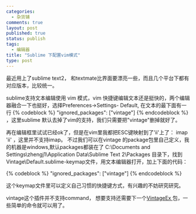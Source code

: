 ```yaml
--- 
categories: 
  - 杂货铺
comments: true
layout: post
published: true
status: publish
tags: 
  - 编辑器
title: "Sublime 下配置vim模式"
type: post
---
```

最近用上了sublime text2， 和textmate比界面要漂亮一些，而且几个平台下都有对应版本，比较统一。

sublime支持文本编辑使用 vim 模式，vim 快捷键编辑文本还是挺快的，两个编辑器融合一下也挺好，选择Preferences->Settings- Default, 在文本的最下面有一行 
{% codeblock %}
"ignored_packages": ["vintage"]
{% endcodeblock %}
 ，这里sublime 默认去掉了vim的支持，我们只需要把"vintage"删掉就好了。

再在编辑框里试试已经ok了，但是在vim里我都把ESC键映射到了'ii'上了： imap 'ii' <esc> ，这里并不支持imap。 不过我们可以在vintage 的package包里自己定义，我的机器是windows,默认packages都装在了 C:\Documents and Settings\zhengj1\Application Data\Sublime Text 2\Packages 目录下，找到Vintage\Default.sublime-keymap文件，用文本编辑器打开，加上下面的代码：


{% codeblock %}
"ignored_packages": ["vintage"]
{% endcodeblock %}


这个keymap文件里可以定义自己习惯的快捷键方式，有兴趣的不妨研究研究。

vintage这个插件并不支持command， 想要支持还需要下一个<a href="https://github.com/SublimeText/VintageEx" title="VintageEx">VintageEx </a>包，一些简单的命令就可以用了。</esc>

